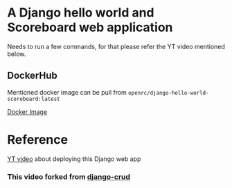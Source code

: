 # A Django hello world and Scoreboard web application

Needs to run a few commands, for that please refer the YT video mentioned below. 

## DockerHub
Mentioned docker image can be pull from `openrc/django-hello-world-scoreboard:latest`


[Docker Image](https://hub.docker.com/repository/docker/openrc/django-hello-world-scoreboard/general)


# Reference
[YT video](https://www.youtube.com/watch?v=8K52HRoA4Sc) about deploying this Django web app

### This video forked from [django-crud](https://github.com/tonyflo/django-crud.git)




